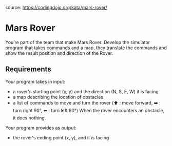 source: https://codingdojo.org/kata/mars-rover/

# Mars Rover
You’re part of the team that make Mars Rover. Develop the simulator program that takes commands and a map, they translate the commands and show the result position and direction of the Rover.

## Requirements
Your program takes in input:
- a rover's starting point (x, y) and the direction (N, S, E, W) it is facing
- a map describing the location of obstacles
- a list of commands to move and turn the rover (⬆️ : move forward, ➡️ : turn right 90°, ⬅️ : turn left 90°)
When the rover encounters an obstacle, it does nothing.
  
Your program provides as output:
- the rover's ending point (x, y), and it is facing